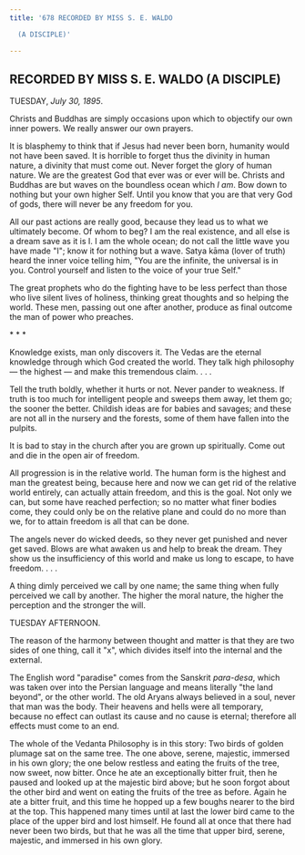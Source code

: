 ```yaml
---
title: '678 RECORDED BY MISS S. E. WALDO

  (A DISCIPLE)'

---
```

  

## RECORDED BY MISS S. E. WALDO (A DISCIPLE)

TUESDAY, *July 30, 1895*.

Christs and Buddhas are simply occasions upon which to objectify our own
inner powers. We really answer our own prayers.

It is blasphemy to think that if Jesus had never been born, humanity
would not have been saved. It is horrible to forget thus the divinity in
human nature, a divinity that must come out. Never forget the glory of
human nature. We are the greatest God that ever was or ever will be.
Christs and Buddhas are but waves on the boundless ocean which *I am*.
Bow down to nothing but your own higher Self. Until you know that you
are that very God of gods, there will never be any freedom for you.

All our past actions are really good, because they lead us to what we
ultimately become. Of whom to beg? I am the real existence, and all else
is a dream save as it is I. I am the whole ocean; do not call the little
wave you have made "I"; know it for nothing but a wave. Satya kāma
(lover of truth) heard the inner voice telling him, "You are the
infinite, the universal is in you. Control yourself and listen to the
voice of your true Self."

The great prophets who do the fighting have to be less perfect than
those who live silent lives of holiness, thinking great thoughts and so
helping the world. These men, passing out one after another, produce as
final outcome the man of power who preaches.

\*            \*            \*

Knowledge exists, man only discovers it. The Vedas are the eternal
knowledge through which God created the world. They talk high philosophy
— the highest — and make this tremendous claim. . . .

Tell the truth boldly, whether it hurts or not. Never pander to
weakness. If truth is too much for intelligent people and sweeps them
away, let them go; the sooner the better. Childish ideas are for babies
and savages; and these are not all in the nursery and the forests, some
of them have fallen into the pulpits.

It is bad to stay in the church after you are grown up spiritually. Come
out and die in the open air of freedom.

All progression is in the relative world. The human form is the highest
and man the greatest being, because here and now we can get rid of the
relative world entirely, can actually attain freedom, and this is the
goal. Not only we can, but some have reached perfection; so no matter
what finer bodies come, they could only be on the relative plane and
could do no more than we, for to attain freedom is all that can be done.

The angels never do wicked deeds, so they never get punished and never
get saved. Blows are what awaken us and help to break the dream. They
show us the insufficiency of this world and make us long to escape, to
have freedom. . . .

A thing dimly perceived we call by one name; the same thing when fully
perceived we call by another. The higher the moral nature, the higher
the perception and the stronger the will.

TUESDAY AFTERNOON.

The reason of the harmony between thought and matter is that they are
two sides of one thing, call it "x", which divides itself into the
internal and the external.

The English word "paradise" comes from the Sanskrit *para-desa*, which
was taken over into the Persian language and means literally "the land
beyond", or the other world. The old Aryans always believed in a soul,
never that man was the body. Their heavens and hells were all temporary,
because no effect can outlast its cause and no cause is eternal;
therefore all effects must come to an end.

The whole of the Vedanta Philosophy is in this story: Two birds of
golden plumage sat on the same tree. The one above, serene, majestic,
immersed in his own glory; the one below restless and eating the fruits
of the tree, now sweet, now bitter. Once he ate an exceptionally bitter
fruit, then he paused and looked up at the majestic bird above; but he
soon forgot about the other bird and went on eating the fruits of the
tree as before. Again he ate a bitter fruit, and this time he hopped up
a few boughs nearer to the bird at the top. This happened many times
until at last the lower bird came to the place of the upper bird and
lost himself. He found all at once that there had never been two birds,
but that he was all the time that upper bird, serene, majestic, and
immersed in his own glory.